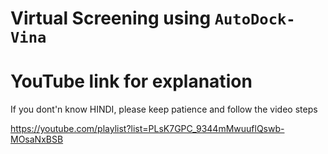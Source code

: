 # Virtual Screening using `AutoDock-Vina`
# YouTube link for explanation
If you dont'n know HINDI, please keep patience and follow the video steps

https://youtube.com/playlist?list=PLsK7GPC_9344mMwuuflQswb-MOsaNxBSB
